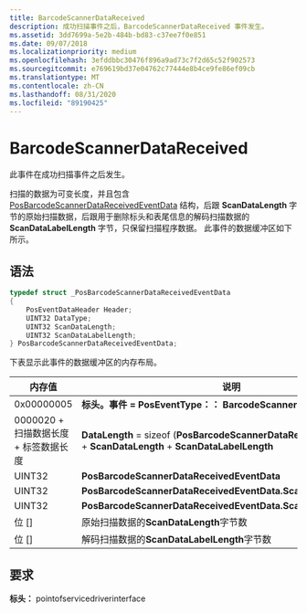 ```yaml
---
title: BarcodeScannerDataReceived
description: 成功扫描事件之后，BarcodeScannerDataReceived 事件发生。
ms.assetid: 3dd7699a-5e2b-484b-bd83-c37ee7f0e851
ms.date: 09/07/2018
ms.localizationpriority: medium
ms.openlocfilehash: 3efddbbc30476f896a9ad73c7f2d65c52f902573
ms.sourcegitcommit: e769619bd37e04762c77444e8b4ce9fe86ef09cb
ms.translationtype: MT
ms.contentlocale: zh-CN
ms.lasthandoff: 08/31/2020
ms.locfileid: "89190425"
---
```

# <a name="barcodescannerdatareceived"></a>BarcodeScannerDataReceived

此事件在成功扫描事件之后发生。

扫描的数据为可变长度，并且包含 [PosBarcodeScannerDataReceivedEventData](/windows-hardware/drivers/ddi/pointofservicedriverinterface/ns-pointofservicedriverinterface-_posbarcodescannerdatareceivedeventdata) 结构，后跟 **ScanDataLength** 字节的原始扫描数据，后跟用于删除标头和表尾信息的解码扫描数据的 **ScanDataLabelLength** 字节，只保留扫描程序数据。 此事件的数据缓冲区如下所示。

## <a name="syntax"></a>语法

```cpp
typedef struct _PosBarcodeScannerDataReceivedEventData
{
    PosEventDataHeader Header;
    UINT32 DataType;
    UINT32 ScanDataLength;
    UINT32 ScanDataLabelLength;
} PosBarcodeScannerDataReceivedEventData;
```

下表显示此事件的数据缓冲区的内存布局。

| 内存值                                            | 说明                                                                                                                          |
|---------------------------------------------------------|--------------------------------------------------------------------------------------------------------------------------------------|
| 0x00000005                                   | **标头。事件 = PosEventType：： BarcodeScannerDataReceived**                                                           |
| 0000020 + 扫描数据长度 + 标签数据长度 | **DataLength** = sizeof (**PosBarcodeScannerDataReceivedEventData**) + **ScanDataLength**  +  **ScanDataLabelLength** |
| UINT32                                       | **PosBarcodeScannerDataReceivedEventData**                                                                       |
| UINT32                                       | **PosBarcodeScannerDataReceivedEventData.ScanDataLength**                                                                 |
| UINT32                                       | **PosBarcodeScannerDataReceivedEventData.ScanDataLabelLength**                                                            |
| 位 \[\]                                    | 原始扫描数据的**ScanDataLength**字节数                                                                                 |
| 位 \[\]                                    | 解码扫描数据的**ScanDataLabelLength**字节数                                                                     |

## <a name="requirements"></a>要求

**标头：** pointofservicedriverinterface
